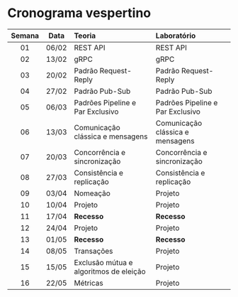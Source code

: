 # Cronograma vespertino

| **Semana** | **Data** | **Teoria**                             | **Laboratório**                  |
|:----------:|:--------:|:---------------------------------------|:---------------------------------|
|     01     |   06/02  | REST API                               | REST API                         |
|     02     |   13/02  | gRPC                                   | gRPC                             |
|     03     |   20/02  | Padrão Request-Reply                   | Padrão Request-Reply             |
|     04     |   27/02  | Padrão Pub-Sub                         | Padrão Pub-Sub                   |
|     05     |   06/03  | Padrões Pipeline e Par Exclusivo       | Padrões Pipeline e Par Exclusivo |
|     06     |   13/03  | Comunicação clássica e mensagens       | Comunicação clássica e mensagens |
|     07     |   20/03  | Concorrência e sincronização           | Concorrência e sincronização     |
|     08     |   27/03  | Consistência e replicação              | Consistência e replicação        |
|     09     |   03/04  | Nomeação                               | Projeto                          |
|     10     |   10/04  | Projeto                                | Projeto                          |
|     11     |   17/04  | **Recesso**                            | **Recesso**                      |
|     12     |   24/04  | Projeto                                | Projeto                          |
|     13     |   01/05  | **Recesso**                            | **Recesso**                      |
|     14     |   08/05  | Transações                             | Projeto                          |
|     15     |   15/05  | Exclusão mútua e algoritmos de eleição | Projeto                          |
|     16     |   22/05  | Métricas                               | Projeto                          |

